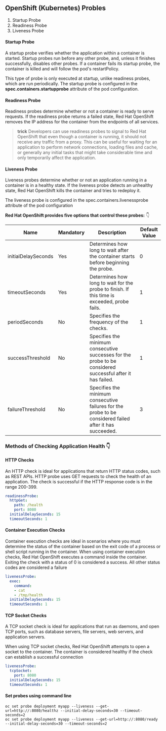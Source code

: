 ## OpenShift (Kubernetes) Probles

1. Startup Probe
2. Readiness Probe
3. Liveness Probe

#### Startup Probe
A startup probe verifies whether the application within a container is started. Startup probes run before any other probe, and, unless it finishes successfully, disables other probes. If a container fails its startup probe, the container is killed and will follow the pod's restartPolicy.

This type of probe is only executed at startup, unlike readiness probes, which are run periodically. The startup probe is configured in the **spec.containers.startupprobe** attribute of the pod configuration.

#### Readiness Probe
Readiness probes determine whether or not a container is ready to serve requests. If the readiness probe returns a failed state, Red Hat OpenShift removes the IP address for the container from the endpoints of all services.

>**trick**
Developers can use readiness probes to signal to Red Hat OpenShift that even though a container is running, it should not receive any traffic from a proxy. This can be useful for waiting for an application to perform network connections, loading files and cache, or generally any initial tasks that might take considerable time and only temporarily affect the application.

#### Liveness Probe
Liveness probes determine whether or not an application running in a container is in a healthy state. If the liveness probe detects an unhealthy state, Red Hat OpenShift kills the container and tries to redeploy it.

The liveness probe is configured in the spec.containers.livenessprobe attribute of the pod configuration

**Red Hat OpenShift provides five options that control these probes:** 👇

| Name               | Mandatory  | Description                                                                                               | Default Value |
| -------------------| -----------| ----------------------------------------------------------------------------------------------------------|---------------|
| initialDelaySeconds| Yes        | Determines how long to wait after the container starts before beginning the probe.                        |     0         |
| timeoutSeconds     | Yes        | Determines how long to wait for the probe to finish. If this time is exceeded, probe fails.               |     1         |
| periodSeconds      | No         | Specifies the frequency of the checks.                                                                    |     1         |
| successThreshold   | No         | Specifies the minimum consecutive successes for the probe to be considered successful after it has failed.|     1         |
| failureThreshold   | No         | Specifies the minimum consecutive failures for the probe to be considered failed after it has succeeded.  |     3         |

### **Methods of Checking Application Health** 👇
#### HTTP Checks
An HTTP check is ideal for applications that return HTTP status codes, such as REST APIs. HTTP probe uses GET requests to check the health of an application. The check is successful if the HTTP response code is in the range 200-399.

```YAML
readinessProbe:
  httpGet:
    path: /health
    port: 8080
  initialDelaySeconds: 15
  timeoutSeconds: 1
```

#### Container Execution Checks
Container execution checks are ideal in scenarios where you must determine the status of the container based on the exit code of a process or shell script running in the container. When using container execution checks, Red Hat OpenShift executes a command inside the container. Exiting the check with a status of 0 is considered a success. All other status codes are considered a failure

```YAML
livenessProbe:
  exec:
    command:
    - cat
    - /tmp/health
  initialDelaySeconds: 15
  timeoutSeconds: 1
```
#### TCP Socket Checks
A TCP socket check is ideal for applications that run as daemons, and open TCP ports, such as database servers, file servers, web servers, and application servers.

When using TCP socket checks, Red Hat OpenShift attempts to open a socket to the container. The container is considered healthy if the check can establish a successful connection

```YAML
livenessProbe:
  tcpSocket:
    port: 8080
  initialDelaySeconds: 15
  timeoutSeconds: 1
```

#### Set probes using command line
    oc set probe deployment myapp --liveness --get-url=http://:8080/healthz --initial-delay-seconds=30 --timeout-seconds=2
    oc set probe deployment myapp --liveness --get-url=http://:8080/ready --initial-delay-seconds=30 --timeout-seconds=2
